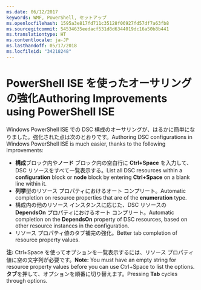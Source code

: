 ```yaml
---
ms.date: 06/12/2017
keywords: WMF, PowerShell, セットアップ
ms.openlocfilehash: 1595a3e817fd711c35128f06927fd57df7a63fb8
ms.sourcegitcommit: 54534635eedacf531d8d6344019dc16a50b8b441
ms.translationtype: HT
ms.contentlocale: ja-JP
ms.lasthandoff: 05/17/2018
ms.locfileid: "34218248"
---
```

# <a name="authoring-improvements-using-powershell-ise"></a><span data-ttu-id="07096-102">PowerShell ISE を使ったオーサリングの強化</span><span class="sxs-lookup"><span data-stu-id="07096-102">Authoring Improvements using PowerShell ISE</span></span>

<span data-ttu-id="07096-103">Windows PowerShell ISE での DSC 構成のオーサリングが、はるかに簡単になりました。強化された点は次のとおりです。</span><span class="sxs-lookup"><span data-stu-id="07096-103">Authoring DSC configurations in Windows PowerShell ISE is much easier, thanks to the following improvements:</span></span>

- <span data-ttu-id="07096-104">**構成**ブロック内や**ノード** ブロック内の空白行に **Ctrl+Space** を入力して、DSC リソースをすべて一覧表示する。</span><span class="sxs-lookup"><span data-stu-id="07096-104">List all DSC resources within a **configuration** block or **node** block by entering **Ctrl+Space** on a blank line within it.</span></span>
- <span data-ttu-id="07096-105">**列挙**型のリソース プロパティにおけるオート コンプリート。</span><span class="sxs-lookup"><span data-stu-id="07096-105">Automatic completion on resource properties that are of the **enumeration** type.</span></span>
- <span data-ttu-id="07096-106">構成内の他のリソース インスタンスに応じた、DSC リソースの **DependsOn** プロパティにおけるオート コンプリート。</span><span class="sxs-lookup"><span data-stu-id="07096-106">Automatic completion on the **DependsOn** property of DSC resources, based on other resource instances in the configuration.</span></span>
- <span data-ttu-id="07096-107">リソース プロパティ値のタブ補完の強化。</span><span class="sxs-lookup"><span data-stu-id="07096-107">Better tab completion of resource property values.</span></span>

<span data-ttu-id="07096-108">**注:** Ctrl+Space を使ってオプションを一覧表示するには、リソース プロパティ値に空の文字列が必要です。</span><span class="sxs-lookup"><span data-stu-id="07096-108">**Note:** You must have an empty string for resource property values before you can use Ctrl+Space to list the options.</span></span> <span data-ttu-id="07096-109">**タブ**を押して、オプションを順番に切り替えます。</span><span class="sxs-lookup"><span data-stu-id="07096-109">Pressing **Tab** cycles through options.</span></span>
